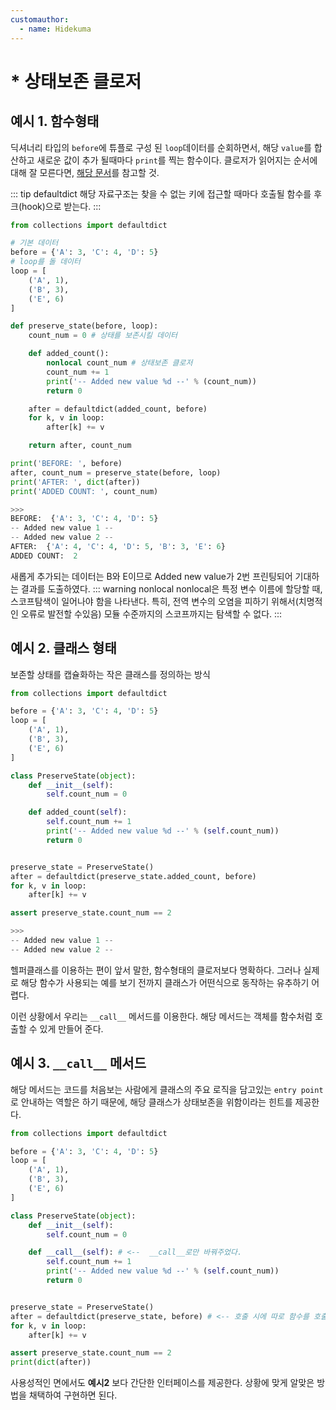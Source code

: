 ```yaml
---
customauthor:
  - name: Hidekuma
---
```

# * 상태보존 클로저 
<Author/>

## 예시 1. 함수형태
딕셔너리 타입의 `before`에 튜플로 구성 된 `loop`데이터를 순회하면서, 해당 `value`를 합산하고 새로운 값이 추가 될때마다 `print`를 찍는 함수이다. 클로저가 읽어지는 순서에 대해 잘 모른다면, [해당 문서](/pythonic/closure)를 참고할 것.

::: tip defaultdict
해당 자료구조는 찾을 수 없는 키에 접근할 때마다 호출될 함수를 후크(hook)으로 받는다.
:::

```python
from collections import defaultdict

# 기본 데이터
before = {'A': 3, 'C': 4, 'D': 5}
# loop를 돌 데이터
loop = [
    ('A', 1),
    ('B', 3),
    ('E', 6)
]

def preserve_state(before, loop):
    count_num = 0 # 상태를 보존시킬 데이터

    def added_count():
        nonlocal count_num # 상태보존 클로저
        count_num += 1
        print('-- Added new value %d --' % (count_num))
        return 0

    after = defaultdict(added_count, before)
    for k, v in loop:
        after[k] += v

    return after, count_num

print('BEFORE: ', before)
after, count_num = preserve_state(before, loop)
print('AFTER: ', dict(after))
print('ADDED COUNT: ', count_num)

>>>
BEFORE:  {'A': 3, 'C': 4, 'D': 5}
-- Added new value 1 --
-- Added new value 2 --
AFTER:  {'A': 4, 'C': 4, 'D': 5, 'B': 3, 'E': 6}
ADDED COUNT:  2
```
새롭게 추가되는 데이터는 B와 E이므로 Added new value가 2번 프린팅되어 기대하는 결과를 도출하였다.
::: warning nonlocal
nonlocal은 특정 변수 이름에 할당할 때, 스코프탐색이 일어나야 함을 나타낸다. 특히, 전역 변수의 오염을 피하기 위해서(치명적인 오류로 발전할 수있음) 모듈 수준까지의 스코프까지는 탐색할 수 없다.
:::

## 예시 2. 클래스 형태
보존할 상태를 캡슐화하는 작은 클래스를 정의하는 방식
```python
from collections import defaultdict

before = {'A': 3, 'C': 4, 'D': 5}
loop = [
    ('A', 1),
    ('B', 3),
    ('E', 6)
]

class PreserveState(object):
    def __init__(self):
        self.count_num = 0

    def added_count(self):
        self.count_num += 1
        print('-- Added new value %d --' % (self.count_num))
        return 0


preserve_state = PreserveState()
after = defaultdict(preserve_state.added_count, before)
for k, v in loop:
    after[k] += v

assert preserve_state.count_num == 2

>>>
-- Added new value 1 --
-- Added new value 2 --
```
헬퍼클래스를 이용하는 편이 앞서 말한, 함수형태의 클로저보다 명확하다. 그러나 실제로 해당 함수가 사용되는 예를 보기 전까지 클래스가 어떤식으로 동작하는 유추하기 어렵다. 

이런 상황에서 우리는 `__call__` 메서드를 이용한다. 해당 메서드는 객체를 함수처럼 호출할 수 있게 만들어 준다.

## 예시 3. `__call__` 메서드
해당 메서드는 코드를 처음보는 사람에게 클래스의 주요 로직을 담고있는 `entry point`로 안내하는 역할은 하기 때문에, 해당 클래스가 상태보존을 위함이라는 힌트를 제공한다.
```python
from collections import defaultdict

before = {'A': 3, 'C': 4, 'D': 5}
loop = [
    ('A', 1),
    ('B', 3),
    ('E', 6)
]

class PreserveState(object):
    def __init__(self):
        self.count_num = 0

    def __call__(self): # <--  __call__로만 바꿔주었다.
        self.count_num += 1
        print('-- Added new value %d --' % (self.count_num))
        return 0


preserve_state = PreserveState()
after = defaultdict(preserve_state, before) # <-- 호출 시에 따로 함수를 호출하지 않고, 객체 자신을 넣어주면 된다.
for k, v in loop:
    after[k] += v

assert preserve_state.count_num == 2
print(dict(after))
```
사용성적인 면에서도 **예시2** 보다 간단한 인터페이스를 제공한다. 상황에 맞게 알맞은 방법을 채택하여 구현하면 된다.
